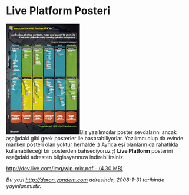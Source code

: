 # Live Platform Posteri 

![](media/Live_Platform_Posteri/30012008_2.jpg)Biz
yazılımcılar poster sevdalarını ancak aşağıdaki gibi geek posterler ile
bastırabiliyorlar. Yazılımcı olup da evinde manken posteri olan yoktur
herhalde :) Ayrıca eşi olanların da rahatlıkla kullanabileceği bir
posterden bahsediyoruz ;) **Live Platform** posterini aşağıdaki adresten
bilgisayarınıza indirebilirsiniz.

[http://dev.live.com/img/wlp-mix.pdf - (4.30
MB)](http://dev.live.com/img/wlp-mix.pdf)


*Bu yazi http://daron.yondem.com adresinde, 2008-1-31 tarihinde yayinlanmistir.*